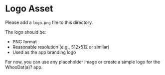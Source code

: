 # Logo Asset

Please add a `logo.png` file to this directory.

The logo should be:
- PNG format
- Reasonable resolution (e.g., 512x512 or similar)
- Used as the app branding logo

For now, you can use any placeholder image or create a simple logo for the WhooDat(a)? app.

